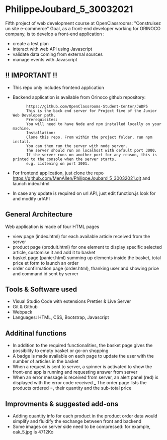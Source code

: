 # PhilippeJoubard_5_30032021
Fifth project of web development course at OpenClassrooms:  "Construisez un site e-commerce"
Goal, as a front-end developer working for ORINOCO company, is to develop a front-end application :
- create a test plan
- interact with web API using Javascript
- validate data coming from external sources
- manage events with Javascript

## !! IMPORTANT !!
- This repo only includes frontend application
- Backend application is available from Orinoco github repository: 

			https://github.com/OpenClassrooms-Student-Center/JWDP5
			This is the back end server for Project five of the Junior Web Developer path.
			Prerequisites:
			You will need to have Node and npm installed locally on your machine.
			Installation:
			Clone this repo. From within the project folder, run npm install.
			You can then run the server with node server. 
			The server should run on localhost with default port 3000.
			If the server runs on another port for any reason, this is printed to the console when the server starts,
			e.g. Listening on port 3001.
- For frontend application, just clone the repo https://github.com/MenAllen/PhilippeJoubard_5_30032021.git and launch index.html
- In case any update is required on url API, just edit function.js look for and modify urlAPI

## General Architecture
Web application is made of four HTML pages
- view page (index.html) for each available article received from the server
- product page (produit.html) for one element to display specific selected article, customise it and add it to basket
- basket page (panier.html) summing up elements inside the basket, total price et form to launch an order
- order confirmation page (order.html), thanking user and showing price and command id sent by server

## Tools & Software used
- Visual Studio Code with extensions Prettier & Live Server
- Git & Github
- Webpack
- Languages: HTML, CSS, Bootstrap, Javascript

## Additinal functions
- In addition to the required functionalities, the basket page gives the possibility to empty basket or go-on shopping
- A badge is made available on each page to update the user with the number of articles in the basket
- When a request is sent to server, a spinner is activated to show the front-end app is running and requesting answer from server
- When an error message is received from server, an alert panel (red) is displayed with the error code received
_ The order page lists the products ordered =, their quantity and the sub-total price

## Improvments & suggested add-ons
- Adding quantity info for each product in the product order data would simplify and fluidify the exchange between front and backend
- Some images on server side need to be compressed: for example, oak_5.jpg is 4712Ko

